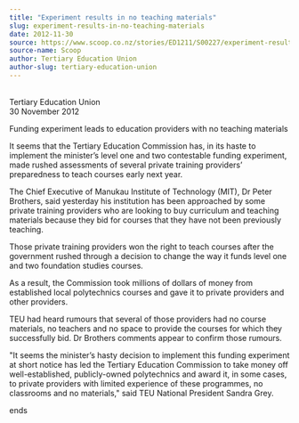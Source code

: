 ```yaml
---
title: "Experiment results in no teaching materials"
slug: experiment-results-in-no-teaching-materials
date: 2012-11-30
source: https://www.scoop.co.nz/stories/ED1211/S00227/experiment-results-in-no-teaching-materials.htm
source-name: Scoop
author: Tertiary Education Union
author-slug: tertiary-education-union
---
```


<p><br>Tertiary Education Union<br>30 November
2012</p>

<p>Funding experiment leads to education providers
with no teaching materials</p>

<p>It seems that the Tertiary
Education Commission has, in its haste to implement the
minister’s level one and two contestable funding
experiment, made rushed assessments of several private
training providers’ preparedness to teach courses early
next year.</p>

<p>The Chief Executive of Manukau Institute of
Technology (MIT), Dr Peter Brothers, said yesterday his
institution has been approached by some private training
providers who are looking to buy curriculum and teaching
materials because they bid for courses that they have not
been previously teaching.</p>

<p>Those private training providers
won the right to teach courses after the government rushed
through a decision to change the way it funds level one and
two foundation studies courses.</p>

<p>As a result, the
Commission took millions of dollars of money from
established local polytechnics courses and gave it to
private providers and other providers.</p>

<p>TEU had heard
rumours that several of those providers had no course
materials, no teachers and no space to provide the courses
for which they successfully bid. Dr Brothers comments appear
to confirm those rumours.</p>

<p>"It seems the minister’s hasty
decision to implement this funding experiment at short
notice has led the Tertiary Education Commission to take
money off well-established, publicly-owned polytechnics and
award it, in some cases, to private providers with limited
experience of these programmes, no classrooms and no
materials," said TEU National President Sandra
Grey.</p>

<p>ends<p>

